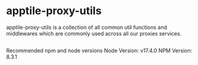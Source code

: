 # apptile-proxy-utils

apptile-proxy-utils is a collection of all common util functions and middlewares which are commonly used across all our proxies services.

##
Recommended npm and node versions
Node Version: v17.4.0
NPM Version: 8.3.1
